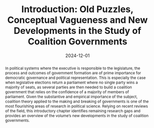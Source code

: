 ---
abstract: >-
  In political systems where the executive is responsible to the legislature, the process and outcomes of government formation are of prime importance for democratic governance and political representation. This is especially the case when legislative elections return a parliament where no single party wins a majority of seats, as several parties are then needed to build a coalition government that relies on the confidence of a majority of members of parliament. Given the substantive and empirical importance of the subject, coalition theory applied to the making and breaking of governments is one of the most flourishing areas of research in political science. Relying on recent reviews of the field, this introductory chapter identifies remaining research gaps and provides an overview of the volume’s new developments in the study of coalition governments.
authors:
  - Dumont, Patrick
  - Grofman, Bernie
  - Bergman, Torbjörn
  - admin
date: '2024-12-01'
math: false
publication: 'In: Dumont, P., Grofman, B., Bergman, T. & Louwerse, T. (Eds.) *New Developments in the Study of Coalition Governments*, Springer, Cham, pp. 1-16'
title: 'Introduction: Old Puzzles, Conceptual Vagueness and New Developments in the Study of Coalition Governments'
doi: 10.1007/978-3-031-69347-2_1
selected: false
projects: []
publication_types:
  - '6'
image:
  placement: 1
  width: 50
  caption: "Cover"
  focal_point: "Right"
  preview_only: false
---